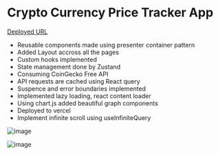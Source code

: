 # Crypto Currency Price Tracker App

[Deployed URL](https://coin-gecko-crypto-tracker-nu.vercel.app)

- Reusable components made using presenter container pattern
- Added Layout accross all the pages
- Custom hooks implemented
- State management done by Zustand
- Consuming CoinGecko Free API
- API requests are cached using React query
- Suspence and error boundaries implemented
- Implemented lazy loading, react content loader
- Using chart.js added beautiful graph components
- Deployed to vercel
- Implement infinite scroll using useInfiniteQuery


![image](https://github.com/user-attachments/assets/eaf05349-22d1-4d95-be09-d9ad31442c19)

![image](https://github.com/user-attachments/assets/cf62ee1c-c634-42a9-a4aa-68d424465386)

